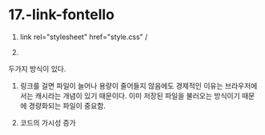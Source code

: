# 17.-link-fontello

1. link rel="stylesheet" href="style.css" /

2.  <style>
        @import url("style.css");
    </style>

두가지 방식이 있다. 

1. 링크를 걸면 파일이 늘어나 용량이 줄어들지 않음에도 경제적인 이유는
    브라우저에서는 캐시라는 개념이 있기 때문이다. 이미 저장된 파일을
    불러오는 방식이기 때문에 경량화되는 파일이 중요함.

2. 코드의 가시성 증가
